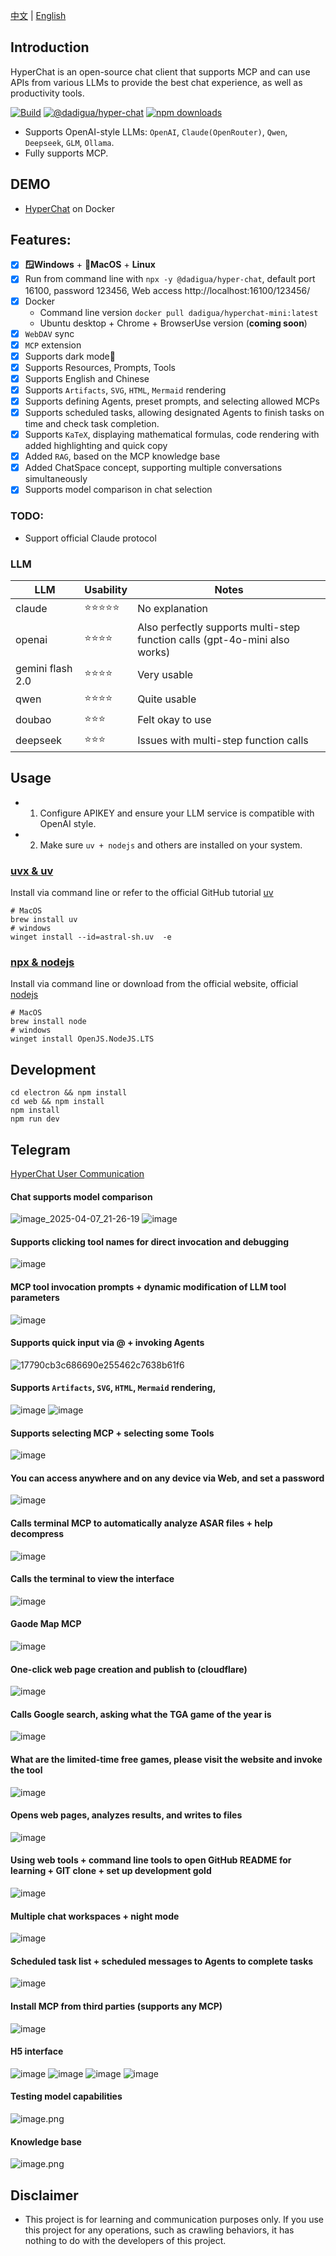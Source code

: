 [中文](README.zh.md) | [English](README.md)


## Introduction

HyperChat is an open-source chat client that supports MCP and can use APIs from various LLMs to provide the best chat experience, as well as productivity tools.

[![Build](https://github.com/BigSweetPotatoStudio/HyperChat/actions/workflows/build.yml/badge.svg)](https://github.com/BigSweetPotatoStudio/HyperChat/actions/workflows/build.yml)
[![@dadigua/hyper-chat](https://img.shields.io/npm/v/%40dadigua%2Fhyper-chat)](https://www.npmjs.com/package/@dadigua/hyper-chat)
[![npm downloads](https://img.shields.io/npm/dm/@dadigua/hyper-chat)](https://npm-stat.com/charts.html?package=@dadigua/hyper-chat)

* Supports OpenAI-style LLMs: `OpenAI`, `Claude(OpenRouter)`, `Qwen`, `Deepseek`, `GLM`, `Ollama`.
* Fully supports MCP.

## DEMO

* [HyperChat](https://hyperchat.dadigua.men/123456/) on Docker

## Features: 

- [x] **🪟Windows** + **🍏MacOS** + **Linux**
- [x] Run from command line with `npx -y @dadigua/hyper-chat`, default port 16100, password 123456, Web access http://localhost:16100/123456/
- [x] Docker 
    * Command line version `docker pull dadigua/hyperchat-mini:latest`
    * Ubuntu desktop + Chrome + BrowserUse version (**coming soon**)
- [x] `WebDAV` sync
- [x] `MCP` extension
- [x] Supports dark mode🌙
- [x] Supports Resources, Prompts, Tools
- [x] Supports English and Chinese
- [x] Supports `Artifacts`, `SVG`, `HTML`, `Mermaid` rendering
- [x] Supports defining Agents, preset prompts, and selecting allowed MCPs
- [x] Supports scheduled tasks, allowing designated Agents to finish tasks on time and check task completion.
- [x] Supports `KaTeX`, displaying mathematical formulas, code rendering with added highlighting and quick copy
- [x] Added `RAG`, based on the MCP knowledge base
- [x] Added ChatSpace concept, supporting multiple conversations simultaneously
- [x] Supports model comparison in chat selection

### TODO:

- Support official Claude protocol

### LLM

| LLM      | Usability    | Notes                         |
| -------- | ------ | ---------------------------- |
| claude   | ⭐⭐⭐⭐⭐  | No explanation                |
| openai   | ⭐⭐⭐⭐ | Also perfectly supports multi-step function calls (gpt-4o-mini also works) |
| gemini flash 2.0   | ⭐⭐⭐⭐ | Very usable                 |
| qwen       | ⭐⭐⭐⭐    | Quite usable                 |
| doubao       | ⭐⭐⭐    | Felt okay to use                    |
| deepseek | ⭐⭐⭐      | Issues with multi-step function calls       |

## Usage

* 1. Configure APIKEY and ensure your LLM service is compatible with OpenAI style.
* 2. Make sure `uv + nodejs` and others are installed on your system.

### [uvx & uv](https://github.com/astral-sh/uv)

Install via command line or refer to the official GitHub tutorial [uv](https://github.com/astral-sh/uv)

```
# MacOS
brew install uv
# windows
winget install --id=astral-sh.uv  -e
```
### [npx & nodejs](https://nodejs.org/en)

Install via command line or download from the official website, official [nodejs](https://nodejs.org/en)
```
# MacOS
brew install node
# windows
winget install OpenJS.NodeJS.LTS
```

## Development

```
cd electron && npm install
cd web && npm install
npm install
npm run dev
```

## Telegram

[HyperChat User Communication](https://t.me/dadigua001)

#### Chat supports model comparison
![image_2025-04-07_21-26-19](https://github.com/user-attachments/assets/e8691cd7-0518-4da8-90f2-7dfd8b864a09)
![image](https://github.com/user-attachments/assets/c9cd15c8-9bce-4df9-b2b2-5fc4e9224ea6)

#### Supports clicking tool names for direct invocation and debugging
![image](https://github.com/user-attachments/assets/a9b22e98-d7b7-497a-93aa-c1501763fb8a)

#### MCP tool invocation prompts + dynamic modification of LLM tool parameters
![image](https://github.com/user-attachments/assets/080320e3-37d2-4f5a-ae3d-3517b3d692ad)

#### Supports quick input via @ + invoking Agents
![17790cb3c686690e255462c7638b61f6](https://github.com/user-attachments/assets/12fd824c-cad7-4dd7-8df3-699c1da8d1cf)

#### Supports `Artifacts`, `SVG`, `HTML`, `Mermaid` rendering,
![image](https://github.com/user-attachments/assets/d823c671-e989-4f40-aadb-0bc0f3b35175)
![image](https://github.com/user-attachments/assets/869b03fe-f025-4d6d-945c-8dac13d37ee0)

#### Supports selecting MCP + selecting some Tools
![image](https://github.com/user-attachments/assets/9a297608-90be-4960-a4f1-ae627965486b)

#### You can access anywhere and on any device via Web, and set a password
![image](https://github.com/user-attachments/assets/a9825e5b-da6d-4e0a-852f-177a3f6df992)

#### Calls terminal MCP to automatically analyze ASAR files + help decompress
![image](https://github.com/user-attachments/assets/f9cc12cd-0c7e-4f2d-9649-4bb31240f4a6)

#### Calls the terminal to view the interface
![image](https://github.com/user-attachments/assets/009317f2-d49b-432a-bb46-a15133d12f9f)

#### Gaode Map MCP
![image](https://github.com/user-attachments/assets/549e8fee-085d-4e8a-86a8-184ebe1053e6)

#### One-click web page creation and publish to (cloudflare)
![image](https://github.com/user-attachments/assets/b558cf5c-8b07-4621-a95b-fa1c33181414)

#### Calls Google search, asking what the TGA game of the year is
![image](https://github.com/user-attachments/assets/36500a06-2260-4727-bfd2-5fedc72e6d58)

#### What are the limited-time free games, please visit the website and invoke the tool
![image](https://github.com/user-attachments/assets/8961ef09-1498-4730-b25d-75b1dedbc7e5)

#### Opens web pages, analyzes results, and writes to files
![image](https://github.com/user-attachments/assets/a036dcf8-ffb4-4070-ac4f-a3b0533f66c2)

#### Using web tools + command line tools to open GitHub README for learning + GIT clone + set up development gold
![image](https://github.com/user-attachments/assets/fd0d737e-0eaa-4410-85e0-27fd45f0e5a5)

#### Multiple chat workspaces + night mode
![image](https://github.com/user-attachments/assets/ca9d77d7-d023-431f-8359-6023ab3e338a)

#### Scheduled task list + scheduled messages to Agents to complete tasks
![image](https://github.com/user-attachments/assets/302a767c-bd00-48e4-ac41-5443d98a4708)

#### Install MCP from third parties (supports any MCP) 
![image](https://github.com/user-attachments/assets/8580f194-139c-4d1c-b423-68627663232c)

#### H5 interface
![image](https://github.com/user-attachments/assets/e8349fb5-c98e-4fef-a93d-778079a27237)
![image](https://github.com/user-attachments/assets/8a381114-6b26-4af2-90f2-270c0e85e819)
![image](https://github.com/user-attachments/assets/b1487b6b-2cbc-46d8-ab1e-a335417c23ce)
![image](https://github.com/user-attachments/assets/3a51dab9-375b-479b-8c6b-74a1be0dd037)

#### Testing model capabilities
![image.png](./images/image48.png)

#### Knowledge base
![image.png](./images/image50.png)

## Disclaimer

* This project is for learning and communication purposes only. If you use this project for any operations, such as crawling behaviors, it has nothing to do with the developers of this project.